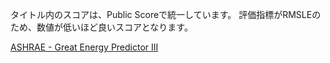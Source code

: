 タイトル内のスコアは、Public Scoreで統一しています。
評価指標がRMSLEのため、数値が低いほど良いスコアとなります。

[ASHRAE - Great Energy Predictor III](https://www.kaggle.com/c/ashrae-energy-prediction)
